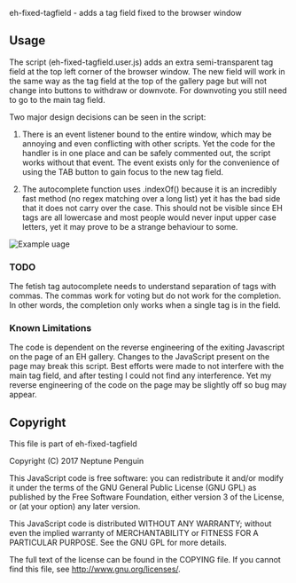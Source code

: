 eh-fixed-tagfield - adds a tag field fixed to the browser window


## Usage

The script (eh-fixed-tagfield.user.js) adds an extra semi-transparent tag field
at the top left corner of the browser window.  The new field will work in the
same way as the tag field at the top of the gallery page but will not change
into buttons to withdraw or downvote.  For downvoting you still need to go to
the main tag field.

Two major design decisions can be seen in the script:

1.  There is an event listener bound to the entire window, which may be
annoying and even conflicting with other scripts.  Yet the code for the handler
is in one place and can be safely commented out, the script works without that
event.  The event exists only for the convenience of using the TAB button to
gain focus to the new tag field.

2.  The autocomplete function uses .indexOf() because it is an incredibly fast
method (no regex matching over a long list) yet it has the bad side that it
does not carry over the case.  This should not be visible since EH tags are all
lowercase and most people would never input upper case letters, yet it may
prove to be a strange behaviour to some.

![Example uage][1]

[1]: https://raw.githubusercontent.com/neptunepenguin/eh-fixed-tag-field/master/screencast.gif

### TODO

The fetish tag autocomplete needs to understand separation of tags with commas.
The commas work for voting but do not work for the completion.  In other words,
the completion only works when a single tag is in the field.

### Known Limitations

The code is dependent on the reverse engineering of the exiting Javascript on
the page of an EH gallery.  Changes to the JavaScript present on the page may
break this script.  Best efforts were made to not interfere with the main tag
field, and after testing I could not find any interference.  Yet my reverse
engineering of the code on the page may be slightly off so bug may appear.

## Copyright

This file is part of eh-fixed-tagfield

Copyright (C) 2017 Neptune Penguin

This JavaScript code is free software: you can redistribute it and/or modify it
under the terms of the GNU General Public License (GNU GPL) as published by the
Free Software Foundation, either version 3 of the License, or (at your option)
any later version.

This JavaScript code is distributed WITHOUT ANY WARRANTY; without even the
implied warranty of MERCHANTABILITY or FITNESS FOR A PARTICULAR PURPOSE.  See
the GNU GPL for more details.

The full text of the license can be found in the COPYING file.  If you cannot
find this file, see <http://www.gnu.org/licenses/>.

